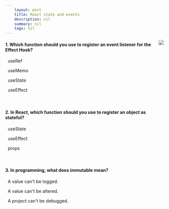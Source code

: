 ```yaml
---
    layout: post
    title: React state and events 
    description: nil
    summary: nil
    tags: nil
---
```



 <a target="_blank" href="https://docs.microsoft.com/en-us/learn/modules/react-states-events/9-knowledge-check/"><i class="fas fa-external-link-alt"></i> </a>
 <img align="right" src="https://docs.microsoft.com/en-us/learn/achievements/react/react-state-events.svg">
####  1. Which function should you use to register an event listener for the Effect Hook?


<i class='far fa-square'></i> &nbsp;&nbsp;useRef

<i class='far fa-square'></i> &nbsp;&nbsp;useMemo

<i class='far fa-square'></i> &nbsp;&nbsp;useState

<i class='fas fa-check-square' style='color: Dodgerblue;'></i> &nbsp;&nbsp;useEffect
<br />
<br />
<br />

####  2. In React, which function should you use to register an object as stateful?


<i class='fas fa-check-square' style='color: Dodgerblue;'></i> &nbsp;&nbsp;useState

<i class='far fa-square'></i> &nbsp;&nbsp;useEffect

<i class='far fa-square'></i> &nbsp;&nbsp;props
<br />
<br />
<br />

####  3. In programming, what does immutable mean?


<i class='far fa-square'></i> &nbsp;&nbsp;A value can't be logged.

<i class='fas fa-check-square' style='color: Dodgerblue;'></i> &nbsp;&nbsp;A value can't be altered.

<i class='far fa-square'></i> &nbsp;&nbsp;A project can't be debugged.
<br />
<br />
<br />
